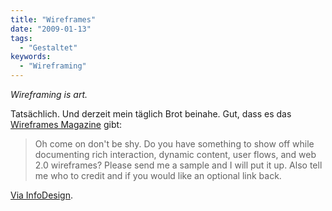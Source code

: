 ```yaml
---
title: "Wireframes"
date: "2009-01-13"
tags:
  - "Gestaltet"
keywords:
  - "Wireframing"
---
```


_Wireframing is art._

Tatsächlich. Und derzeit mein täglich Brot beinahe. Gut, dass es das [Wireframes Magazine](http://wireframes.linowski.ca/) gibt:

> Oh come on don't be shy. Do you have something to show off while documenting rich interaction, dynamic content, user flows, and web 2.0 wireframes? Please send me a sample and I will put it up. Also tell me who to credit and if you would like an optional link back.

[Via InfoDesign](http://www.informationdesign.org/archives/2009/01/#004849).
